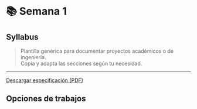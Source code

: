 # 📚 Semana 1

## Syllabus
> Plantilla genérica para documentar proyectos académicos o de ingeniería.  
> Copia y adapta las secciones según tu necesidad.

---

[Descargar especificación (PDF)](../recursos/archivos/SyllabusProyecto1.pdf) 

## Opciones de trabajos